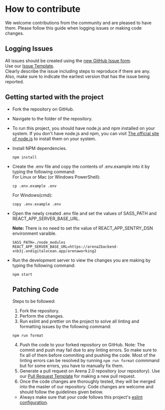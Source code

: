 # How to contribute

We welcome contributions from the community and are pleased to have them.
Please follow this guide when logging issues or making code changes.

## Logging Issues

All issues should be created using the [new GitHub Issue form](https://github.com/siesgstarena/Arena-2.0/issues/new?assignees=&labels=&template=issue_template.md&title=).  
Use our [Issue Template](https://github.com/siesgstarena/Arena-2.0/blob/master/.github/ISSUE_TEMPLATE/issue_template.md).  
Clearly describe the issue including steps to reproduce if there are any.
Also, make sure to indicate the earliest version that has the issue being reported.

## Getting started with the project

- Fork the repository on GitHub.
- Navigate to the folder of the repository.
- To run this project, you should have node.js and npm installed on your system.
  If you don't have node.js and npm, you can visit [The official site of node.js](https://nodejs.org/en/)
  to install them on your system.
- Install NPM dependencies.
  ```
  npm install
  ```
- Create the .env file and copy the contents of .env.example into it by typing the following command:  
  For Linux or Mac (or Windows PowerShell):
  ```
  cp .env.example .env
  ```
  For Windows(cmd):
  ```
  copy .env.example .env
  ```
- Open the newly created .env file and set the values of SASS_PATH and REACT_APP_SERVER_BASE_URL.

  **Note:** There is no need to set the value of REACT_APP_SENTRY_DSN environment varaible.

  ```
  SASS_PATH=./node_modules
  REACT_APP_SERVER_BASE_URL=https://arena2backend-xnb3j.ondigitalocean.app/arenaworking2
  ```

- Run the development server to view the changes you are making by typing the following
  command:
  ```
  npm start
  ```
  ## Patching Code
  Steps to be followed:
  1.  Fork the repository.
  2.  Perform the changes.
  3.  Run eslint and prettier on the project to solve all linting and formatting issues by the following command:
  ```
  npm run format
  ```
  4.  Push the code to your forked repository on GitHub.
      Note: The commit and push may fail due to any linting errors. So make sure to fix all of them before commiting and pushing the code. Most of the linting errors can be resolved by running `npm run format` commmand but for some errors, you have to manually fix them.
  5.  Generate a pull request on Arena 2.0 repository (our repository). Use our [Pull Request Template](https://github.com/siesgstarena/Arena-2.0/blob/master/.github/PULL_REQUEST_TEMPLATE.md) for making a new pull request.
  6.  Once the code changes are thoroughly tested, they will be merged into the master of our repository.
      Code changes are welcome and should follow the guidelines given below.
  - Always make sure that your code follows this project's [eslint configuration](https://github.com/siesgstarena/Arena-2.0/blob/master/.eslintrc.js).
